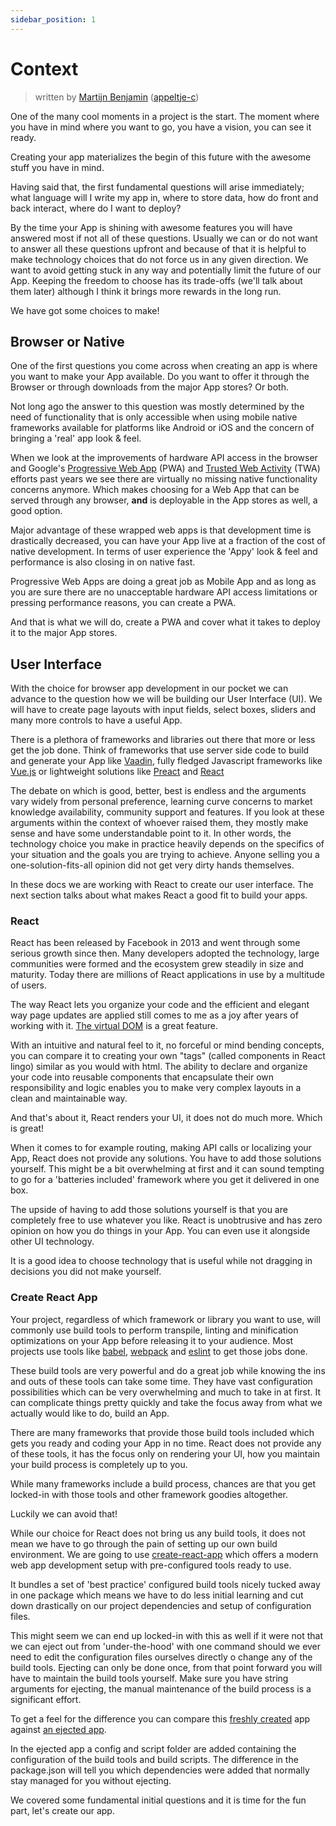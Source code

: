 ```yaml
---
sidebar_position: 1
---
```


# Context

> written by [Martijn Benjamin](https://www.linkedin.com/in/martijn-benjamin/) ([appeltje-c](https://github.com/appeltje-c))

One of the many cool moments in a project is the start. The moment where you have in mind where you want to go, you have a vision, you can see it ready.

Creating your app materializes the begin of this future with the awesome stuff you have in mind.

Having said that, the first fundamental questions will arise immediately; what language will I write my app in, where to store data, how do front and back interact, where do I want to deploy?

By the time your App is shining with awesome features you will have answered most if not all of these questions. Usually we can or do not want to answer all these questions upfront and because of that it is helpful to make technology choices that do not force us in any given direction. We want to avoid getting stuck in any way and potentially limit the future of our App. Keeping the freedom to choose has its trade-offs (we'll talk about them later) although I think it brings more rewards in the long run.

We have got some choices to make!

## Browser or Native

One of the first questions you come across when creating an app is where you want to make your App available. Do you want to offer it through the Browser or through downloads from the major App stores? Or both.

Not long ago the answer to this question was mostly determined by the need of functionality that is only accessible when using mobile native frameworks available for platforms like Android or iOS and the concern of bringing a 'real' app look & feel.

When we look at the improvements of hardware API access in the browser and Google's [Progressive Web App](https://web.dev/learn/pwa/welcome) (PWA) and [Trusted Web Activity](https://developer.chrome.com/docs/android/trusted-web-activity) (TWA) efforts past years we see there are virtually no missing native functionality concerns anymore. Which makes choosing for a Web App that can be served through any browser, **and** is deployable in the App stores as well, a good option.

Major advantage of these wrapped web apps is that development time is drastically decreased, you can have your App live at a fraction of the cost of native development. In terms of user experience the 'Appy' look & feel and performance is also closing in on native fast.

Progressive Web Apps are doing a great job as Mobile App and as long as you are sure there are no unacceptable hardware API access limitations or pressing performance reasons, you can create a PWA.

And that is what we will do, create a PWA and cover what it takes to deploy it to the major App stores.

## User Interface

With the choice for browser app development in our pocket we can advance to the question how we will be building our User Interface (UI). We will have to create page layouts with input fields, select boxes, sliders and many more controls to have a useful App.

There is a plethora of frameworks and libraries out there that more or less get the job done. Think of frameworks that use server side code to build and generate your App like [Vaadin](https://vaadin.com/), fully fledged Javascript frameworks like [Vue.js](https://vuejs.org) or lightweight solutions like [Preact](https://preactjs.com/) and [React](https://react.dev)

The debate on which is good, better, best is endless and the arguments vary widely from personal preference, learning curve concerns to market knowledge availability, community support and features. If you look at these arguments within the context of whoever raised them, they mostly make sense and have some understandable point to it. In other words, the technology choice you make in practice heavily depends on the specifics of your situation and the goals you are trying to achieve. Anyone selling you a one-solution-fits-all opinion did not get very dirty hands themselves.

In these docs we are working with React to create our user interface. The next section talks about what makes React a good fit to build your apps.

### React

React has been released by Facebook in 2013 and went through some serious growth since then. Many developers adopted the technology, large communities were formed and the ecosystem grew steadily in size and maturity. Today there are millions of React applications in use by a multitude of users.

The way React lets you organize your code and the efficient and elegant way page updates are applied still comes to me as a joy after years of working with it. [The virtual DOM](https://www.codecademy.com/article/react-virtual-dom) is a great feature.

With an intuitive and natural feel to it, no forceful or mind bending concepts, you can compare it to creating your own "tags" (called components in React lingo) similar as you would with html. The ability to declare and organize your code into reusable components that encapsulate their own responsibility and logic enables you to make very complex layouts in a clean and maintainable way.

And that's about it, React renders your UI, it does not do much more. Which is great!

When it comes to for example routing, making API calls or localizing your App, React does not provide any solutions. You have to add those solutions yourself. This might be a bit overwhelming at first and it can sound tempting to go for a 'batteries included' framework where you get it delivered in one box.

The upside of having to add those solutions yourself is that you are completely free to use whatever you like. React is unobtrusive and has zero opinion on how you do things in your App. You can even use it alongside other UI technology.

It is a good idea to choose technology that is useful while not dragging in decisions you did not make yourself.

### Create React App

Your project, regardless of which framework or library you want to use, will commonly use build tools to perform transpile, linting and minification optimizations on your App before releasing it to your audience. Most projects use tools like [babel](https://babeljs.io/), [webpack](https://webpack.js.org/) and [eslint](https://eslint.org/) to get those jobs done.

These build tools are very powerful and do a great job while knowing the ins and outs of these tools can take some time. They have vast configuration possibilities which can be very overwhelming and much to take in at first. It can complicate things pretty quickly and take the focus away from what we actually would like to do, build an App.

There are many frameworks that provide those build tools included which gets you ready and coding your App in no time. React does not provide any of these tools, it has the focus only on rendering your UI, how you maintain your build process is completely up to you.

While many frameworks include a build process, chances are that you get locked-in with those tools and other framework goodies altogether.

Luckily we can avoid that!

While our choice for React does not bring us any build tools, it does not mean we have to go through the pain of setting up our own build environment. We are going to use [create-react-app](https://create-react-app.dev) which offers a modern web app development setup with pre-configured tools ready to use.

It bundles a set of 'best practice' configured build tools nicely tucked away in one package which means we have to do less initial learning and cut down drastically on our project dependencies and setup of configuration files.

This might seem we can end up locked-in with this as well if it were not that we can eject out from 'under-the-hood' with one command should we ever need to edit the configuration files ourselves directly o change any of the build tools. Ejecting can only be done once, from that point forward you will have to maintain the build tools yourself. Make sure you have string arguments for ejecting, the manual maintenance of the build process is a significant effort.

To get a feel for the difference you can compare this [freshly created](https://github.com/appeltje-c/starter-app/tree/02-starting-your-app) app against [an ejected app](https://github.com/appeltje-c/starter-app/tree/02-starting-you-app-ejected).

In the ejected app a config and script folder are added containing the configuration of the build tools and build scripts. The difference in the package.json will tell you which dependencies were added that normally stay managed for you without ejecting.

We covered some fundamental initial questions and it is time for the fun part, let's create our app.

